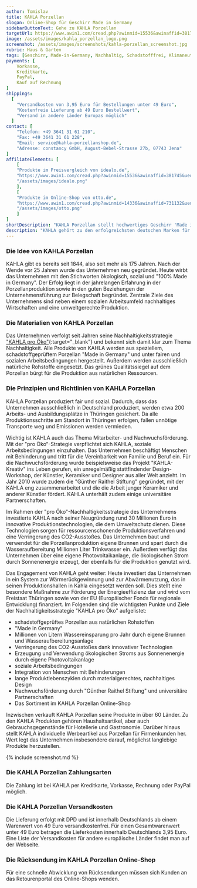 ```yaml
---
author: Tomislav
title: KAHLA Porzellan
slogan: Online-Shop für Geschirr Made in Germany
sidebarButtonText: Gehe zu KAHLA Porzellan
targetUrl: https://www.awin1.com/cread.php?awinmid=15536&awinaffid=381745&ued=https%3A%2F%2Fwww.idealo.de%2Fpreisvergleich%2FMainSearchProductCategory.html%3Fq%3Dkahla
image: /assets/images/kahla_porzellan_logo.png
screenshot: /assets/images/screenshots/kahla-porzellan_screenshot.jpg
rubric: Haus & Garten
tags: [Geschirr, Made-in-Germany, Nachhaltig, Schadstofffrei, Klimaneutral, Wiederverwendbar, BPA-Frei]
payments: [
    Vorkasse,
    Kreditkarte,
    PayPal,
    Kauf auf Rechnung
]
shippings:
  [
    "Versandkosten von 3,95 Euro für Bestellungen unter 49 Euro",
    "Kostenfreie Lieferung ab 49 Euro Bestellwert",
    "Versand in andere Länder Europas möglich"
  ]
contact: [
    "Telefon: +49 3641 31 61 210", 
    "Fax: +49 3641 31 61 228",
    "Email: service@kahla-porzellanshop.de",
    "Adresse: constancy GmbH, August-Bebel-Strasse 27b, 07743 Jena"
]
affiliateElements: [
    [
    "Produkte im Preisvergleich von idealo.de", 
    "https://www.awin1.com/cread.php?awinmid=15536&awinaffid=381745&ued=https%3A%2F%2Fwww.idealo.de%2Fpreisvergleich%2FMainSearchProductCategory.html%3Fq%3Dkahla", 
    "/assets/images/idealo.png"
    ],
    [
    "Produkte im Online-Shop von otto.de", 
    "https://www.awin1.com/cread.php?awinmid=14336&awinaffid=731132&ued=https%3A%2F%2Fwww.otto.de%2Fsuche%2Fkahla%2F", 
    "/assets/images/otto.png"
    ]
]
shortDescription: "KAHLA Porzellan stellt hochwertiges Geschirr 'Made in Germany' aus schadstoffgeprüften, natürlichen Rohstoffen her und bürgt dafür mit seinem Qualitätssiegel."
description: "KAHLA gehört zu den erfolgreichsten deutschen Marken für Porzellanprodukte. Das Unternehmen stellt Porzellan aus schadstoffgeprüften, natürlichen Rohstoffen her und bürgt dafür mit seinem grünen Qualitätssiegel."
---
```


### Die Idee von KAHLA Porzellan

KAHLA gibt es bereits seit 1844, also seit mehr als 175 Jahren. Nach der Wende vor 25 Jahren wurde das Unternehmen neu gegründet. Heute wirbt das Unternehmen mit den Stichworten ökologisch, sozial und "100% Made in Germany". Der Erfolg liegt in der jahrelangen Erfahrung in der Porzellanproduktion sowie in den guten Beziehungen der Unternehmensführung zur Belegschaft begründet. Zentrale Ziele des Unternehmens sind neben einem sozialen Arbeitsumfeld nachhaltiges Wirtschaften und eine umweltgerechte Produktion.

### Die Materialien von KAHLA Porzellan

Das Unternehmen verfolgt seit Jahren seine Nachhaltigkeitsstrategie ["KAHLA pro Öko"](https://www.kahla-porzellanshop.de/made-in-germany){:target="_blank"} und bekennt sich damit klar zum Thema Nachhaltigkeit. Alle Produkte von KAHLA werden aus speziellem, schadstoffgeprüftem Porzellan "Made in Germany" und unter fairen und sozialen Arbeitsbedingungen hergestellt. Außerdem werden ausschließlich natürliche Rohstoffe eingesetzt. Das grünes Qualitätssiegel auf dem Porzellan bürgt für die Produktion aus natürlichen Ressourcen.

### Die Prinzipien und Richtlinien von KAHLA Porzellan

KAHLA Porzellan produziert fair und sozial. Dadurch, dass das Unternehmen ausschließlich in Deutschland produziert, werden etwa 200 Arbeits- und Ausbildungsplätze in Thüringen gesichert. Da alle Produktionsschritte am Standort in Thüringen erfolgen, fallen unnötige Transporte weg und Emissionen werden vermieden.

Wichtig ist KAHLA auch das Thema Mitarbeiter- und Nachwuchsförderung. Mit der "pro Öko“-Strategie verpflichtet sich KAHLA, soziale Arbeitsbedingungen einzuhalten. Das Unternehmen beschäftigt Menschen mit Behinderung und tritt für die Vereinbarkeit von Familie und Beruf ein. Für die Nachwuchsförderung wurde beispielsweise das Projekt "KAHLA-Kreativ" ins Leben gerufen, ein unregelmäßig stattfindender Design-Workshop, der Künstler, Keramiker und Designer aus aller Welt anzieht. Im Jahr 2010 wurde zudem die "Günther Raithel Stiftung" gegründet, mit der KAHLA eng zusammenarbeitet und die die Arbeit junger Keramiker und anderer Künstler fördert. KAHLA unterhält zudem einige universitäre Partnerschaften.

Im Rahmen der "pro Öko"-Nachhaltigkeitsstrategie des Unternehmens investierte KAHLA nach seiner Neugründung rund 30 Millionen Euro in innovative Produktionstechnologien, die dem Umweltschutz dienen. Diese Technologien sorgen für ressourcenschonende Produktionsverfahren und eine Verringerung des CO2-Ausstoßes. Das Unternehmen baut und verwendet für die Porzellanproduktion eigene Brunnen und spart durch die Wasseraufbereitung Millionen Liter Trinkwasser ein. Außerdem verfügt das Unternehmen über eine eigene Photovoltaikanlage, die ökologischen Strom durch Sonnenenergie erzeugt, der ebenfalls für die Produktion genutzt wird. 

Das Engagement von KAHLA geht weiter: Heute investiert das Unternehmen in ein System zur Wärmerückgewinnung und zur Abwärmenutzung, das in seinen Produktionshallen in Kahla eingesetzt werden soll. Dies stellt eine besondere Maßnahme zur Förderung der Energieeffizienz dar und wird vom Freistaat Thüringen sowie von der EU (Europäischer Fonds für regionale Entwicklung) finanziert.
Im Folgenden sind die wichtigsten Punkte und Ziele der Nachhaltigkeitsstrategie "KAHLA pro Öko" aufgelistet:

- schadstoffgeprüftes Porzellan aus natürlichen Rohstoffen
- "Made in Germany"
- Millionen von Litern Wassereinsparung pro Jahr durch eigene Brunnen und Wasseraufbereitungsanlage
- Verringerung des CO2-Ausstoßes dank innovativer Technologien
- Erzeugung und Verwendung ökologischen Stroms aus Sonnenenergie durch eigene Photovoltaikanlage
- soziale Arbeitsbedingungen
- Integration von Menschen mit Behinderungen
- lange Produktlebenszyklen durch materialgerechtes, nachhaltiges Design
- Nachwuchsförderung durch "Günther Raithel Stiftung" und universitäre Partnerschaften
- Das Sortiment im KAHLA Porzellan Online-Shop

Inzwischen verkauft KAHLA Porzellan seine Produkte in über 60 Länder. Zu den KAHLA Produkten gehören Haushaltsartikel, aber auch Gebrauchsgegenstände für Hotellerie und Gastronomie. Darüber hinaus stellt KAHLA individuelle Werbeartikel aus Porzellan für Firmenkunden her. Wert legt das Unternehmen insbesondere darauf, möglichst langlebige Produkte herzustellen.

{% include screenshot.md %}

### Die KAHLA Porzellan Zahlungsarten

Die Zahlung ist bei KAHLA per Kreditkarte, Vorkasse, Rechnung oder PayPal möglich. 

### Die KAHLA Porzellan Versandkosten

Die Lieferung erfolgt mit DPD und ist innerhalb Deutschlands ab einem Warenwert von 49 Euro versandkostenfrei. Für einen Gesamtwarenwert unter 49 Euro betragen die Lieferkosten innerhalb Deutschlands 3,95 Euro. Eine Liste der Versandkosten für andere europäische Länder findet man auf der Webseite.

### Die Rücksendung im KAHLA Porzellan Online-Shop

Für eine schnelle Abwicklung von Rücksendungen müssen sich Kunden an das Retourenportal des Online-Shops wenden.